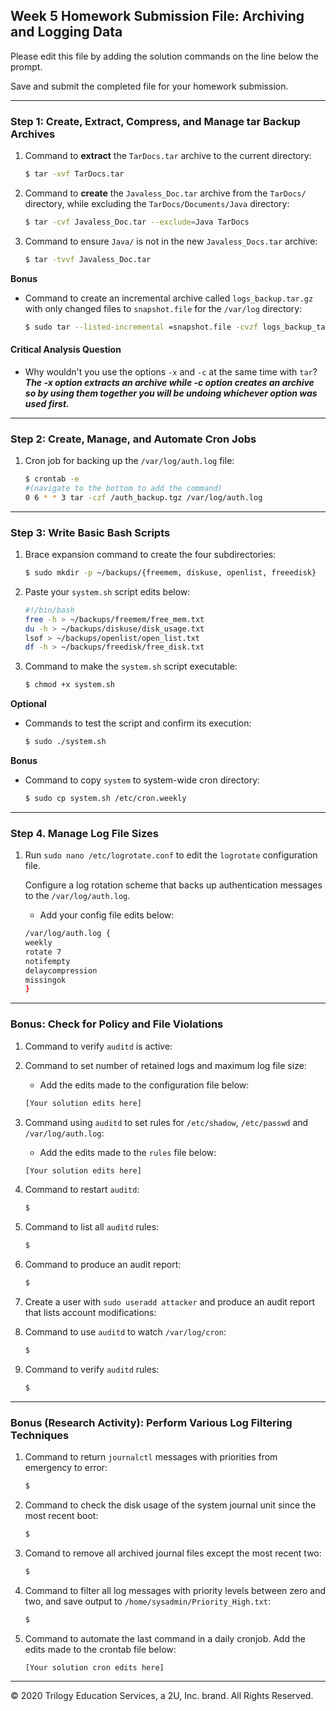 ## Week 5 Homework Submission File: Archiving and Logging Data

Please edit this file by adding the solution commands on the line below the prompt.

Save and submit the completed file for your homework submission.

---

### Step 1: Create, Extract, Compress, and Manage tar Backup Archives

1. Command to **extract** the `TarDocs.tar` archive to the current directory:
    ```bash
    $ tar -xvf TarDocs.tar
    ```
2. Command to **create** the `Javaless_Doc.tar` archive from the `TarDocs/` directory, while excluding the `TarDocs/Documents/Java` directory:
    ```bash
    $ tar -cvf Javaless_Doc.tar --exclude=Java TarDocs
    ```
3. Command to ensure `Java/` is not in the new `Javaless_Docs.tar` archive:
    ```bash
    $ tar -tvvf Javaless_Doc.tar
    ```
**Bonus** 
- Command to create an incremental archive called `logs_backup.tar.gz` with only changed files to `snapshot.file` for the `/var/log` directory:
    ```bash
    $ sudo tar --listed-incremental =snapshot.file -cvzf logs_backup_tar.gz /var/log
    ```
#### Critical Analysis Question

- Why wouldn't you use the options `-x` and `-c` at the same time with `tar`?
    ***The -x option extracts an archive while -c option creates an archive so by using them together you will be undoing whichever option was used first.***
---

### Step 2: Create, Manage, and Automate Cron Jobs

1. Cron job for backing up the `/var/log/auth.log` file:
    ```bash
    $ crontab -e 
    #(navigate to the bottom to add the command)
    0 6 * * 3 tar -czf /auth_backup.tgz /var/log/auth.log
    ```
---

### Step 3: Write Basic Bash Scripts

1. Brace expansion command to create the four subdirectories:
    ```bash
    $ sudo mkdir -p ~/backups/{freemem, diskuse, openlist, freeedisk}
    ```
2. Paste your `system.sh` script edits below:

    ```bash
    #!/bin/bash
    free -h > ~/backups/freemem/free_mem.txt
    du -h > ~/backups/diskuse/disk_usage.txt
    lsof > ~/backups/openlist/open_list.txt
    df -h > ~/backups/freedisk/free_disk.txt
    ```

3. Command to make the `system.sh` script executable:
    ```bash
    $ chmod +x system.sh
    ```
**Optional**
- Commands to test the script and confirm its execution:
    ```bash
    $ sudo ./system.sh

    ```
**Bonus**
- Command to copy `system` to system-wide cron directory:
    ```bash
    $ sudo cp system.sh /etc/cron.weekly
    ```
---

### Step 4. Manage Log File Sizes
 
1. Run `sudo nano /etc/logrotate.conf` to edit the `logrotate` configuration file. 

    Configure a log rotation scheme that backs up authentication messages to the `/var/log/auth.log`.

    - Add your config file edits below:

    ```bash
    /var/log/auth.log {
	weekly
	rotate 7
	notifempty
	delaycompression
	missingok
    }

    ```
---

### Bonus: Check for Policy and File Violations

1. Command to verify `auditd` is active:

2. Command to set number of retained logs and maximum log file size:

    - Add the edits made to the configuration file below:

    ```bash
    [Your solution edits here]
    ```

3. Command using `auditd` to set rules for `/etc/shadow`, `/etc/passwd` and `/var/log/auth.log`:


    - Add the edits made to the `rules` file below:

    ```bash
    [Your solution edits here]
    ```

4. Command to restart `auditd`:
    ```bash
    $
    ```
5. Command to list all `auditd` rules:
    ```bash
    $
    ```
6. Command to produce an audit report:
    ```bash
    $
    ```
7. Create a user with `sudo useradd attacker` and produce an audit report that lists account modifications:

8. Command to use `auditd` to watch `/var/log/cron`:
    ```bash
    $
    ```
9. Command to verify `auditd` rules:
    ```bash
    $
    ```
---

### Bonus (Research Activity): Perform Various Log Filtering Techniques

1. Command to return `journalctl` messages with priorities from emergency to error:
    ```bash
    $
    ```
1. Command to check the disk usage of the system journal unit since the most recent boot:
    ```bash
    $
    ```
1. Comand to remove all archived journal files except the most recent two:
    ```bash
    $
    ```

1. Command to filter all log messages with priority levels between zero and two, and save output to `/home/sysadmin/Priority_High.txt`:
    ```bash
    $
    ```
1. Command to automate the last command in a daily cronjob. Add the edits made to the crontab file below:

    ```bash
    [Your solution cron edits here]
    ```

---
© 2020 Trilogy Education Services, a 2U, Inc. brand. All Rights Reserved.
